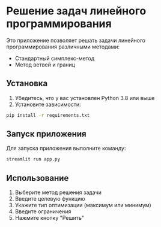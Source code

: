 # Решение задач линейного программирования

Это приложение позволяет решать задачи линейного программирования различными методами:
- Стандартный симплекс-метод
- Метод ветвей и границ

## Установка

1. Убедитесь, что у вас установлен Python 3.8 или выше
2. Установите зависимости:
```bash
pip install -r requirements.txt
```

## Запуск приложения

Для запуска приложения выполните команду:
```bash
streamlit run app.py
```

## Использование

1. Выберите метод решения задачи
2. Введите целевую функцию
3. Укажите тип оптимизации (максимум или минимум)
4. Введите ограничения
5. Нажмите кнопку "Решить"